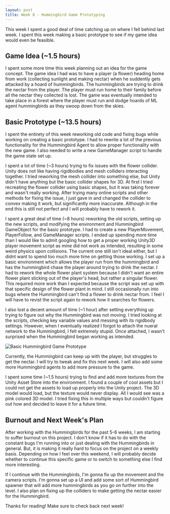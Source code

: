 ```yaml
---
layout: post
title: Week 8 - Hummingbird Game Prototyping
---
```


This week I spent a good deal of time catching up on where I fell behind last week. I spent this week making a basic prototype to see if my game idea would even be feasible.

## Game Idea (~1.5 hours)

I spent some more time this week planning out an idea for the game concept. The game idea I had was to have a player (a flower) heading home from work (collecting sunlight and making nectar) when he suddently gets attacked by a hoard of hummingbirds. The hummingbirds are trying to drink the nectar from the player. The player must run home to their family before all the nectar they collected is lost. The game was eventually intended to take place in a forest where the player must run and dodge hoards of ML agent hummingbirds as they swoop down from the skies.

## Basic Prototype (~13.5 hours)

I spent the entirety of this week reworking old code and fixing bugs while working on creating a basic prototype. I had to rewrite a lot of the previous functionality for the Hummingbird Agent to allow proper functionality with the new game. I also needed to write a new GameManager script to handle the game state set up.

I spent a lot of time (~3 hours) trying to fix issues with the flower collider. Unity does not like having rigidbodies and mesh colliders interacting together. I tried reworking the mesh collider into something else, but Unity didn't have anything but the basic collider shapes for 3D. At first I tried recreating the flower collider using basic shapes, but it was taking forever and wasn't really working. After trying many online scripts and other methods for fixing the issue, I just gave in and changed the collider to convex making it work, but significantly more inaccurate. Although in the end this is still not perfect and I will probably have to rework it. 

I spent a great deal of time (~8 hours) reworking the old scripts, setting up the new scripts, and modifying the environment and Hummingbird GameObject for the basic prototype. I had to create a new PlayerMovement, PlayerFollow, and GameManager scripts. I ended up spending more time than I would like to admit googling how to get a proper working Unity3D player movement script as mine did not work as intended, resulting in some weird physics upon collisions. The current one still isn't ideal either, but I didnt want to spend too much more time on getting those working. I set up a basic environment which allows the player run from the hummingbird and has the hummingbird chase the player around trying to drink the nectar. I had to rework the whole flower plant system because I didn't want an entire flower plant sticking out of the player's head, but rather a singular flower. This required more work than I expected because the script was set up with that specific design of the flower plant in mind. I still occasionally run into bugs where the Hummingbird can't find a flower to drink nectar from. I feel I will have to revist the script again to rework how it searches for flowers.

I also lost a decent amount of time (~1 hour) after setting everything up trying to figure out why the Hummingbird was not moving. I tried looking at the scripts, checking key variable values and messing with its rigidbody settings. However, when I eventually realized I forgot to attach the nueral network to the Hummingbird, I felt extremely stupid. Once attached, I wasn't surprised when the Hummingbird began working as intended.

![Basic Hummingbird Game Prototype](/resources/attack-of-hummingbird-prototype.gif "Hummingbird Game Prototype")

Currently, the Hummingbird can keep up with the player, but struggles to get the nectar. I will try to tweak and fix this next week. I will also add some more Hummingbird agents to add more pressure to the game.

I spent some time (~1.5 hours) trying to find and add more textures from the Unity Asset Store into the environment. I found a couple of cool assets but I could not get the assets to load up properly into the Unity project. The 3D model would load, but the texture would never display. All I would see was a pink colored 3D model. I tried fixing this in multiple ways but couldn't figure out how and decided to leave it for a future time. 

## Burnout and Next Week's Plan

After working with the Hummingbirds for the past 5-6 weeks, I am starting to suffer burnout on this project. I don't know if it has to do with the constant bugs I'm running into or just dealing with the Hummingbirds in general. But, it is making it really hard to focus on the project on a weekly basis. Depending on how I feel over this weekend, I will probably decide whether to continue this specific game or to switch to something else I find more interesting. 

If I continue with the Hummingbirds, I'm gonna fix up the movement and the camera scripts. I'm gonna set up a UI and add some sort of Hummingbird spawner that will add more hummingbirds as you go on further into the level. I also plan on fixing up the colliders to make getting the nectar easier for the Hummingbird. 

Thanks for reading! Make sure to check back next week!
